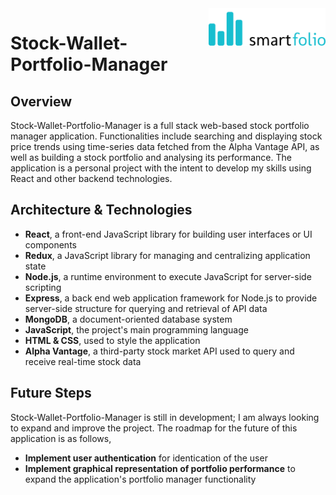 
<img src="./client/src/images/logo.png" alt="logo" title="SmartFolio" align="right" height="60" />

# Stock-Wallet-Portfolio-Manager

## Overview

Stock-Wallet-Portfolio-Manager is a full stack web-based stock portfolio manager application. Functionalities include searching and displaying 
stock price trends using time-series data fetched from the Alpha Vantage API, as well as building a stock portfolio and analysing 
its performance. The application is a personal project with the intent to develop my skills using React and other backend technologies. 


## Architecture & Technologies

- **React**, a front-end JavaScript library for building user interfaces or UI components
- **Redux**, a JavaScript library for managing and centralizing application state
- **Node.js**, a runtime environment to execute JavaScript for server-side scripting
- **Express**, a back end web application framework for Node.js to provide server-side structure for querying and retrieval of API data
- **MongoDB**, a document-oriented database system
- **JavaScript**, the project's main programming language
- **HTML & CSS**,  used to style the application
- **Alpha Vantage**,  a third-party stock market API used to query and receive real-time stock data

## Future Steps

Stock-Wallet-Portfolio-Manager is still in development; I am always looking to expand and improve the project. The roadmap for the future of 
this application is as follows,

- **Implement user authentication** for identication of the user
- **Implement graphical representation of portfolio performance** to expand the application's portfolio manager functionality
